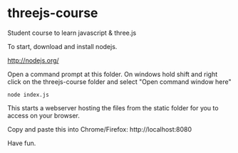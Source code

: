 threejs-course
==============

Student course to learn javascript &amp; three.js

To start, download and install nodejs.

http://nodejs.org/

Open a command prompt at this folder. 
On windows hold shift and right click on the threejs-course folder and select "Open command window here"

```
node index.js
```

This starts a webserver hosting the files from the static folder 
for you to access on your browser. 

Copy and paste this into Chrome/Firefox: http://localhost:8080

Have fun.

